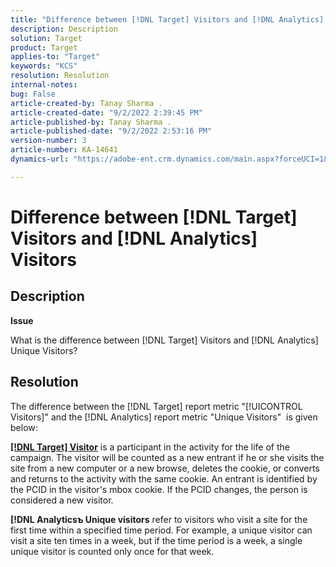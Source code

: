 ```yaml
---
title: "Difference between [!DNL Target] Visitors and [!DNL Analytics] Visitors"
description: Description
solution: Target
product: Target
applies-to: "Target"
keywords: "KCS"
resolution: Resolution
internal-notes: 
bug: False
article-created-by: Tanay Sharma .
article-created-date: "9/2/2022 2:39:45 PM"
article-published-by: Tanay Sharma .
article-published-date: "9/2/2022 2:53:16 PM"
version-number: 3
article-number: KA-14641
dynamics-url: "https://adobe-ent.crm.dynamics.com/main.aspx?forceUCI=1&pagetype=entityrecord&etn=knowledgearticle&id=d7fa2510-cd2a-ed11-9db1-002248086735"

---
```

# Difference between [!DNL Target] Visitors and [!DNL Analytics] Visitors

## Description


<b>Issue</b>

What is the difference between [!DNL Target] Visitors and [!DNL Analytics] Unique Visitors?


## Resolution


The difference between the [!DNL Target] report metric "[!UICONTROL Visitors]" and the [!DNL Analytics] report metric "Unique Visitors"  is given below:

<u><b>[!DNL Target] Visitor</b></u> is a participant in the activity for the life of the campaign. The visitor will be counted as a new entrant if he or she visits the site from a new computer or a new browse, deletes the cookie, or converts and returns to the activity with the same cookie. An entrant is identified by the PCID in the visitor's mbox cookie. If the PCID changes, the person is considered a new visitor.

<b>[!DNL Analyticsъ Unique visitors</b> refer to visitors who visit a site for the first time within a specified time period. For example, a unique visitor can visit a site ten times in a week, but if the time period is a week, a single unique visitor is counted only once for that week.




